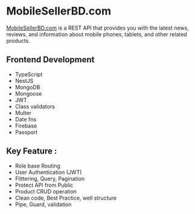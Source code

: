 # MobileSellerBD.com

[MobileSellerBD.com](https://mobile-seller.vercel.app/) is a REST API that provides you with the latest news, reviews, and information about mobile phones, tablets, and other related products.

## Frontend Development

- TypeScript
- NestJS
- MongoDB
- Mongoose
- JWT
- Class validators
- Multer
- Date fns
- Firebase
- Passport

## Key Feature :

- Role base Routing
- User Authentication (JWT)
- Flittering, Query, Pagination
- Protect API from Public
- Product CRUD operation
- Clean code, Best Practice, well structure
- Pipe, Guard, validation
